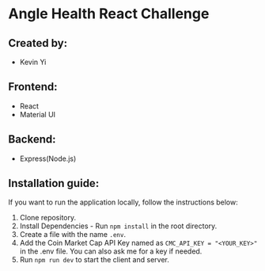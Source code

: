 # Angle Health React Challenge

## Created by:

- Kevin Yi

## Frontend:

- React
- Material UI

## Backend:

- Express(Node.js)

## Installation guide:

If you want to run the application locally, follow the instructions below:

1. Clone repository.
2. Install Dependencies - Run `npm install` in the root directory.
3. Create a file with the name `.env`.
4. Add the Coin Market Cap API Key named as `CMC_API_KEY = "<YOUR_KEY>"` in the .env file. You can also ask me for a key if needed.
5. Run `npm run dev` to start the client and server.
